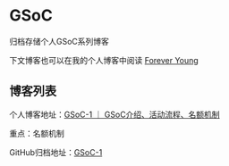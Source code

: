 # GSoC

归档存储个人GSoC系列博客

下文博客也可以在我的个人博客中阅读 [Forever Young ](http://erdengk.top/)

## 博客列表

个人博客地址：[GSoC-1 ｜ GSoC介绍、活动流程、名额机制](http://erdengk.top/archives/gsoc-1)

重点：名额机制

GitHub归档地址：[GSoC-1](https://github.com/erdengk/GSoC/blob/main/GSoC/1.GSoC%E4%BB%8B%E7%BB%8D%E3%80%81%E6%B4%BB%E5%8A%A8%E6%B5%81%E7%A8%8B%E3%80%81%E5%90%8D%E9%A2%9D%E6%9C%BA%E5%88%B6.md)
